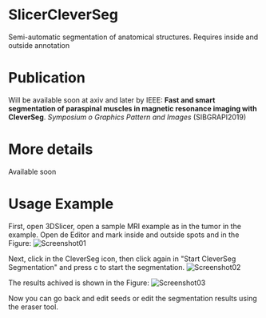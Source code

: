 # SlicerCleverSeg

Semi-automatic segmentation of anatomical structures. 
Requires inside and outside annotation

# Publication

Will be available soon at axiv and later by IEEE:
**Fast and smart segmentation of paraspinal muscles in magnetic resonance imaging with CleverSeg**. *Symposium o Graphics Pattern and Images* (SIBGRAPI2019)

# More details

Available soon

# Usage Example

First, open 3DSlicer, open a sample MRI example as in the tumor in the example.
Open de Editor and mark inside and outside spots and in the Figure:
![Screenshot01](https://user-images.githubusercontent.com/3834596/62427861-e3edaa80-b6cf-11e9-8329-e3f451a1551b.jpg)

Next, click in the CleverSeg icon, then click again in "Start CleverSeg Segmentation" and press c to start the segmentation.
![Screenshot02](https://user-images.githubusercontent.com/3834596/62427869-0f709500-b6d0-11e9-899f-ee9a8d6c59d1.jpg)

The results achived is shown in the Figure:
![Screenshot03](https://user-images.githubusercontent.com/3834596/62427872-1bf4ed80-b6d0-11e9-886b-043391471ff4.jpg)

Now you can go back and edit seeds or edit the segmentation results using the eraser tool.
